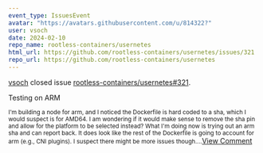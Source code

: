 ```yaml
---
event_type: IssuesEvent
avatar: "https://avatars.githubusercontent.com/u/814322?"
user: vsoch
date: 2024-02-10
repo_name: rootless-containers/usernetes
html_url: https://github.com/rootless-containers/usernetes/issues/321
repo_url: https://github.com/rootless-containers/usernetes
---
```


<a href='https://github.com/vsoch' target='_blank'>vsoch</a> closed issue <a href='https://github.com/rootless-containers/usernetes/issues/321' target='_blank'>rootless-containers/usernetes#321</a>.

<p>Testing on ARM</p><small>I'm building a node for arm, and I noticed the Dockerfile is hard coded to a sha, which I would suspect is for AMD64. I am wondering if it would make sense to remove the sha pin and allow for the platform to be selected instead? What I'm doing now is trying out an arm sha and can report back. It does look like the rest of the Dockerfile is going to account for arm (e.g., CNI plugins). I suspect there might be more issues though....</small><a href='https://github.com/rootless-containers/usernetes/issues/321' target='_blank'>View Comment</a>